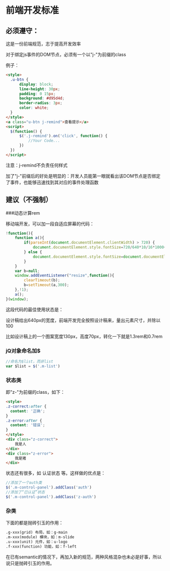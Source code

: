 # 前端开发标准



## 必须遵守：

这是一份前端规范，志于提高开发效率

对于绑定js事件的DOM节点，必须有一个以"j-"为前缀的class

例子：

```html
<style>
  .u-btn {
      display: block;
      line-height: 30px;
      padding: 0 15px;
      background: #d95d4d;
      border-radius: 3px;
      color: white;
  }
</style>
<a class="u-btn j-remind">查看提示</a>
<script>
  $(function() {
      $('.j-remind').on('click', function() {
          //Your Code...
      })
  })
</script>
```

注意：j-remind不负责任何样式

加了"j-"前缀后的好处是明显的：开发人员能第一眼就看出该DOM节点是否绑定了事件，也能够迅速找到其对应的事件处理函数



## 建议（不强制）

###动态计算rem

移动端开发，可以加一段自适应屏幕的代码：

```javascript
!function(){
    function a(){
        if(parseInt(document.documentElement.clientWidth) > 720) {
            document.documentElement.style.fontSize=720/640*10/16*1000+"%";
        } else {
            document.documentElement.style.fontSize=document.documentElement.clientWidth/640*10/16*1000+"%";
        }
    }
    var b=null;
    window.addEventListener("resize",function(){
        clearTimeout(b);
        b=setTimeout(a,300);
    },!1);
    a();
}(window);
```

这段代码的最佳使用状态是：

设计稿给出640px的宽度，前端开发完全按照设计稿来，量出元素尺寸，并除以100

比如设计稿上的一个图案宽度130px，高度70px，转化一下就是1.3rem和0.7rem



### jQ对象命名加$

```javascript
//命名为$list，而非list
var $list = $('.m-list')
```



### 状态类

即"z-"为前缀的class，如下：

```html
<style>
.z-correct:after {
  content: '正确';
}
.z-error:after {
  content: '错误';
}
</style>
<div class="z-correct">
    我是人
</div>
<div class="z-error">
    我是猪
</div>
```

状态还有很多，如 认证状态 等。这样做的优点是：

```javascript
//添加了一个auth类
$('.m-control-panel').addClass('auth')
//添加了“已认证”状态
$('.m-control-panel').addClass('z-auth')
```



### 杂类

下面的都是抛砖引玉的作用：

```html
.g-xxx(grid) 布局，如：g-main
.m-xxx(module) 模块，如：m-slide
.u-xxx(unit) 元件，如：u-logo
.f-xxx(function) 功能，如：f-left
```

在已有semantic的情况下，再加入新的规范，两种风格混杂也未必是好事，所以说只是抛砖引玉的作用。
